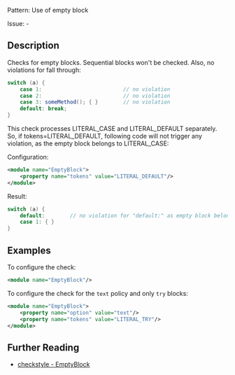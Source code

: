 Pattern: Use of empty block

Issue: -

## Description

Checks for empty blocks. Sequential blocks won't be checked. Also, no violations for fall through:

```java
switch (a) {
    case 1:                          // no violation
    case 2:                          // no violation
    case 3: someMethod(); { }        // no violation
    default: break;
}
```


This check processes LITERAL_CASE and LITERAL_DEFAULT separately. So, if tokens=LITERAL_DEFAULT, following code will not trigger any violation, as the empty block belongs to LITERAL_CASE: 

Configuration:

```xml
<module name="EmptyBlock">
    <property name="tokens" value="LITERAL_DEFAULT"/>
</module>
```


Result:
```java
switch (a) {
    default:        // no violation for "default:" as empty block belong to "case 1:"
    case 1: { }
}
```


## Examples

To configure the check: 

```xml
<module name="EmptyBlock"/>
```

To configure the check for the `text` policy and only `try` blocks:

```xml
<module name="EmptyBlock">
    <property name="option" value="text"/>
    <property name="tokens" value="LITERAL_TRY"/>
</module>
```


## Further Reading

* [checkstyle - EmptyBlock](http://checkstyle.sourceforge.net/config_blocks.html#EmptyBlock)
